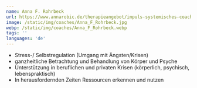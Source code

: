 ```yaml
---
name: Anna F. Rohrbeck
url: https://www.annarobic.de/therapieangebot/impuls-systemisches-coaching/
image: /static/img/coaches/Anna_F_Rohrbeck.jpg
webp: /static/img/coaches/Anna_F_Rohrbeck.webp
tags: ''
languages: 'de'
---
```


<ul><li>Stress-/ Selbstregulation (Umgang mit Ängsten/Krisen)</li><li>ganzheitliche Betrachtung und Behandlung von Körper und Psyche</li><li>Unterstützung in beruflichen und privaten Krisen (körperlich, psychisch, lebenspraktisch)</li><li>In herausfordernden Zeiten Ressourcen erkennen und nutzen</li></ul>